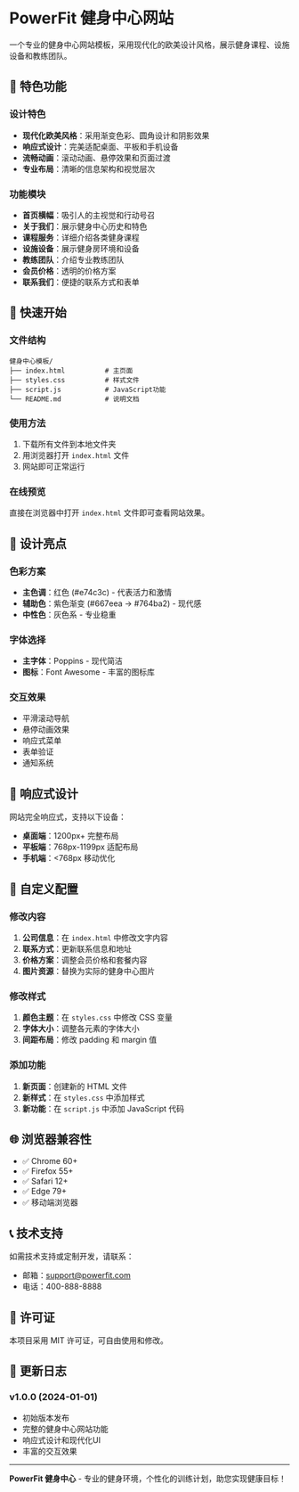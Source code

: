 # PowerFit 健身中心网站

一个专业的健身中心网站模板，采用现代化的欧美设计风格，展示健身课程、设施设备和教练团队。

## 🌟 特色功能

### 设计特色
- **现代化欧美风格**：采用渐变色彩、圆角设计和阴影效果
- **响应式设计**：完美适配桌面、平板和手机设备
- **流畅动画**：滚动动画、悬停效果和页面过渡
- **专业布局**：清晰的信息架构和视觉层次

### 功能模块
- **首页横幅**：吸引人的主视觉和行动号召
- **关于我们**：展示健身中心历史和特色
- **课程服务**：详细介绍各类健身课程
- **设施设备**：展示健身房环境和设备
- **教练团队**：介绍专业教练团队
- **会员价格**：透明的价格方案
- **联系我们**：便捷的联系方式和表单

## 🚀 快速开始

### 文件结构
```
健身中心模板/
├── index.html          # 主页面
├── styles.css          # 样式文件
├── script.js           # JavaScript功能
└── README.md           # 说明文档
```

### 使用方法
1. 下载所有文件到本地文件夹
2. 用浏览器打开 `index.html` 文件
3. 网站即可正常运行

### 在线预览
直接在浏览器中打开 `index.html` 文件即可查看网站效果。

## 🎨 设计亮点

### 色彩方案
- **主色调**：红色 (#e74c3c) - 代表活力和激情
- **辅助色**：紫色渐变 (#667eea → #764ba2) - 现代感
- **中性色**：灰色系 - 专业稳重

### 字体选择
- **主字体**：Poppins - 现代简洁
- **图标**：Font Awesome - 丰富的图标库

### 交互效果
- 平滑滚动导航
- 悬停动画效果
- 响应式菜单
- 表单验证
- 通知系统

## 📱 响应式设计

网站完全响应式，支持以下设备：
- **桌面端**：1200px+ 完整布局
- **平板端**：768px-1199px 适配布局
- **手机端**：<768px 移动优化

## 🔧 自定义配置

### 修改内容
1. **公司信息**：在 `index.html` 中修改文字内容
2. **联系方式**：更新联系信息和地址
3. **价格方案**：调整会员价格和套餐内容
4. **图片资源**：替换为实际的健身中心图片

### 修改样式
1. **颜色主题**：在 `styles.css` 中修改 CSS 变量
2. **字体大小**：调整各元素的字体大小
3. **间距布局**：修改 padding 和 margin 值

### 添加功能
1. **新页面**：创建新的 HTML 文件
2. **新样式**：在 `styles.css` 中添加样式
3. **新功能**：在 `script.js` 中添加 JavaScript 代码

## 🌐 浏览器兼容性

- ✅ Chrome 60+
- ✅ Firefox 55+
- ✅ Safari 12+
- ✅ Edge 79+
- ✅ 移动端浏览器

## 📞 技术支持

如需技术支持或定制开发，请联系：
- 邮箱：support@powerfit.com
- 电话：400-888-8888

## 📄 许可证

本项目采用 MIT 许可证，可自由使用和修改。

## 🎯 更新日志

### v1.0.0 (2024-01-01)
- 初始版本发布
- 完整的健身中心网站功能
- 响应式设计和现代化UI
- 丰富的交互效果

---

**PowerFit 健身中心** - 专业的健身环境，个性化的训练计划，助您实现健康目标！ 